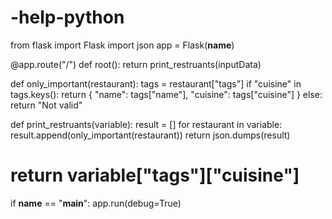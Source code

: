 # -help-python
from flask import Flask
import json
app = Flask(__name__)



@app.route("/")
def root():
    return print_restruants(inputData)


def only_important(restaurant):
  tags = restaurant["tags"]
  if "cuisine" in tags.keys():
    return {
    "name": tags["name"],
    "cuisine": tags["cuisine"] 
  }
  else:
    return "Not valid"

  


    


def print_restruants(variable):
  result = []
  for restaurant in variable:
    result.append(only_important(restaurant))
  return json.dumps(result)
  # return variable["tags"]["cuisine"]

if __name__ == "__main__":
    app.run(debug=True)
